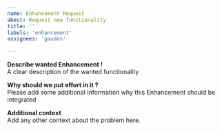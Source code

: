 ```yaml
---
name: Enhancement Request
about: Request new functionality
title: ''
labels: 'enhancement'
assignees: 'gaudes'

---
```


**Describe wanted Enhancement !**  
A clear description of the wanted functionality

**Why should we put effort in it ?**  
Please add some additional information why this Enhancement should be integrated

**Additional context**  
Add any other context about the problem here.
